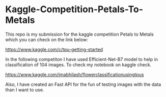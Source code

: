 # Kaggle-Competition-Petals-To-Metals


This repo is my submission for the kaggle competition Petals to Metals which you can check on the link below:

https://www.kaggle.com/c/tpu-getting-started

In the following competiton I have used Efficient-Net-B7 model to help in classification of 104 images.
To check my notebook on kaggle check.

https://www.kaggle.com/imabhilash/flowerclassificationusingtpus

Also, I have created an Fast API for the fun of testing images with the data than I want to use.



